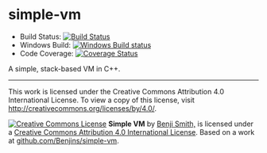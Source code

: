 simple-vm
=========

 * Build Status: [![Build Status](https://travis-ci.org/Benjins/simple-vm.svg?branch=master)](https://travis-ci.org/Benjins/simple-vm)
 * Windows Build: [![Windows Build status](https://ci.appveyor.com/api/projects/status/cetu5e3ufk4fm50j?svg=true)](https://ci.appveyor.com/project/Benjins/simple-vm)
 * Code Coverage: [![Coverage Status](https://coveralls.io/repos/Benjins/simple-vm/badge.svg?branch=master)](https://coveralls.io/r/Benjins/simple-vm?branch=master)
 
A simple, stack-based VM in C++.

---------

This work is licensed under the Creative Commons Attribution 4.0 International License. To view a copy of this license, visit http://creativecommons.org/licenses/by/4.0/.

[![Creative Commons License](https://i.creativecommons.org/l/by/4.0/88x31.png)](http://creativecommons.org/licenses/by/4.0/)
**Simple VM** by [Benji Smith,](http://github.com/Benjins) is licensed under a [Creative Commons Attribution 4.0 International License](http://creativecommons.org/licenses/by/4.0/).
Based on a work at [github.com/Benjins/simple-vm](http://github.com/Benjins/simple-vm).